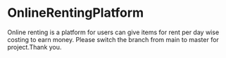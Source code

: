 # OnlineRentingPlatform
Online renting is a platform for users can give items for rent per day wise costing to earn money.
Please switch the branch from main to master for project.Thank you.
